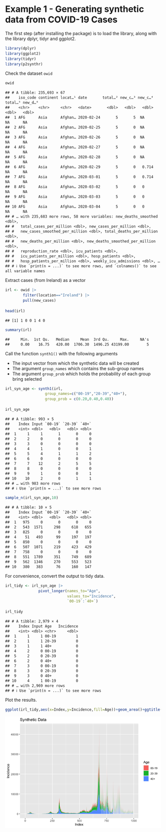 Example 1 - Generating synthetic data from COVID-19 Cases
================

The first step (after installing the package) is to load the library,
along with the library dplyr, tidyr and ggplot2.

``` r
library(dplyr)
library(ggplot2)
library(tidyr)
library(p2synthr)
```

Check the dataset `owid`

``` r
owid
```

    ## # A tibble: 235,693 × 67
    ##    iso_code continent locat…¹ date       total…² new_c…³ new_c…⁴ total…⁵ new_d…⁶
    ##    <chr>    <chr>     <chr>   <date>       <dbl>   <dbl>   <dbl>   <dbl>   <dbl>
    ##  1 AFG      Asia      Afghan… 2020-02-24       5       5  NA          NA      NA
    ##  2 AFG      Asia      Afghan… 2020-02-25       5       0  NA          NA      NA
    ##  3 AFG      Asia      Afghan… 2020-02-26       5       0  NA          NA      NA
    ##  4 AFG      Asia      Afghan… 2020-02-27       5       0  NA          NA      NA
    ##  5 AFG      Asia      Afghan… 2020-02-28       5       0  NA          NA      NA
    ##  6 AFG      Asia      Afghan… 2020-02-29       5       0   0.714      NA      NA
    ##  7 AFG      Asia      Afghan… 2020-03-01       5       0   0.714      NA      NA
    ##  8 AFG      Asia      Afghan… 2020-03-02       5       0   0          NA      NA
    ##  9 AFG      Asia      Afghan… 2020-03-03       5       0   0          NA      NA
    ## 10 AFG      Asia      Afghan… 2020-03-04       5       0   0          NA      NA
    ## # … with 235,683 more rows, 58 more variables: new_deaths_smoothed <dbl>,
    ## #   total_cases_per_million <dbl>, new_cases_per_million <dbl>,
    ## #   new_cases_smoothed_per_million <dbl>, total_deaths_per_million <dbl>,
    ## #   new_deaths_per_million <dbl>, new_deaths_smoothed_per_million <dbl>,
    ## #   reproduction_rate <dbl>, icu_patients <dbl>,
    ## #   icu_patients_per_million <dbl>, hosp_patients <dbl>,
    ## #   hosp_patients_per_million <dbl>, weekly_icu_admissions <dbl>, …
    ## # ℹ Use `print(n = ...)` to see more rows, and `colnames()` to see all variable names

Extract cases (from Ireland) as a vector

``` r
irl <- owid |>
        filter(location=="Ireland") |>
        pull(new_cases)

head(irl)
```

    ## [1] 1 0 0 1 4 0

``` r
summary(irl)
```

    ##     Min.  1st Qu.   Median     Mean  3rd Qu.     Max.     NA's 
    ##     0.00    16.75   420.00  1706.30  1496.25 43199.00        5

Call the function `synth1()` with the following arguments

-   The input vector from which the synthetic data will be created
-   The argument `group_names` which contains the sub-group names
-   The argument `group_prob` which holds the probability of each group
    bring selected

``` r
irl_syn_age <- synth1(irl,
                  group_names=c("00-19","20-39","40+"),
                  group_prob = c(0.20,0.40,0.40))

irl_syn_age
```

    ## # A tibble: 993 × 5
    ##    Index Input `00-19` `20-39` `40+`
    ##    <int> <dbl>   <dbl>   <dbl> <dbl>
    ##  1     1     1       1       0     0
    ##  2     2     0       0       0     0
    ##  3     3     0       0       0     0
    ##  4     4     1       0       0     1
    ##  5     5     4       1       1     2
    ##  6     6     0       0       0     0
    ##  7     7    12       2       5     5
    ##  8     8     0       0       0     0
    ##  9     9     1       0       0     1
    ## 10    10     2       0       1     1
    ## # … with 983 more rows
    ## # ℹ Use `print(n = ...)` to see more rows

``` r
sample_n(irl_syn_age,10)
```

    ## # A tibble: 10 × 5
    ##    Index Input `00-19` `20-39` `40+`
    ##    <int> <dbl>   <dbl>   <dbl> <dbl>
    ##  1   975     0       0       0     0
    ##  2   543  1571     298     618   655
    ##  3   825     0       0       0     0
    ##  4    51   493      99     197   197
    ##  5   850     0       0       0     0
    ##  6   507  1071     219     423   429
    ##  7   758     0       0       0     0
    ##  8   551  1789     351     749   689
    ##  9   562  1346     270     553   523
    ## 10   380   383      76     160   147

For convenience, convert the output to tidy data.

``` r
irl_tidy <- irl_syn_age |>
               pivot_longer(names_to="Age",
                            values_to="Incidence",
                            `00-19`:`40+`)

irl_tidy
```

    ## # A tibble: 2,979 × 4
    ##    Index Input Age   Incidence
    ##    <int> <dbl> <chr>     <dbl>
    ##  1     1     1 00-19         1
    ##  2     1     1 20-39         0
    ##  3     1     1 40+           0
    ##  4     2     0 00-19         0
    ##  5     2     0 20-39         0
    ##  6     2     0 40+           0
    ##  7     3     0 00-19         0
    ##  8     3     0 20-39         0
    ##  9     3     0 40+           0
    ## 10     4     1 00-19         0
    ## # … with 2,969 more rows
    ## # ℹ Use `print(n = ...)` to see more rows

Plot the results.

``` r
ggplot(irl_tidy,aes(x=Index,y=Incidence,fill=Age))+geom_area()+ggtitle("Synthetic Data")
```

![](README_files/figure-gfm/unnamed-chunk-6-1.png)<!-- -->
